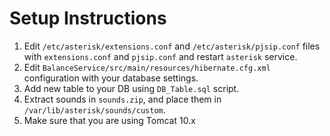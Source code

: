 # Setup Instructions
1. Edit `/etc/asterisk/extensions.conf` and `/etc/asterisk/pjsip.conf` files with `extensions.conf` and `pjsip.conf` and restart `asterisk` service.
2. Edit `BalanceService/src/main/resources/hibernate.cfg.xml` configuration with your database settings.
3. Add new table to your DB using `DB_Table.sql` script.
4. Extract sounds in `sounds.zip`, and place them in `/var/lib/asterisk/sounds/custom`.
5. Make sure that you are using Tomcat 10.x
